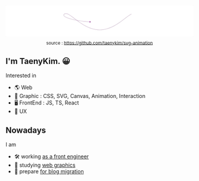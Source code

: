 <p align="center">
  <img src="https://github.com/taenykim/taenykim/blob/master/images/hello.gif" alt="hello-svg-animation">
  <sub>source : <a href="https://github.com/taenykim/svg-animation" target="_blank">https://github.com/taenykim/svg-animation</a></sub>
</p>


## I'm TaenyKim. 😀

Interested in

- 🌎 Web
- 🎨 Graphic : CSS, SVG, Canvas, Animation, Interaction
- 🖥 FrontEnd : JS, TS, React
- 🌸 UX

## Nowadays 

I am

- 🛠 working [as a front engineer](https://naver-career.gitbook.io/kr/service/search/reliability-platform/search-fe)
- 🔮 studying [web graphics](https://github.com/taenykim/awesome-web-graphics)
- 🚚 prepare [for blog migration](https://github.com/taenykim/taenykim_blog/issues/58)
